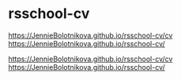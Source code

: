 # rsschool-cv
https://JennieBolotnikova.github.io/rsschool-cv/cv  
https://JennieBolotnikova.github.io/rsschool-cv/
 
https://JennieBolotnikova.github.io/rsschool-cv/cv  
https://JennieBolotnikova.github.io/rsschool-cv/